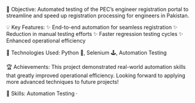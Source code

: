 🚀 Objective:
Automated testing of the PEC’s engineer registration portal to streamline and speed up registration processing for engineers in Pakistan.

💡 Key Features:
✨ End-to-end automation for seamless registration
✨ Reduction in manual testing efforts
✨ Faster regression testing cycles
✨ Enhanced operational efficiency

🔧 Technologies Used:
Python 🐍, Selenium 🕹, Automation Testing

🏆 Achievements:
This project demonstrated real-world automation skills that greatly improved operational efficiency. Looking forward to applying more advanced techniques to future projects!

🔑 Skills:
Automation Testing · 
